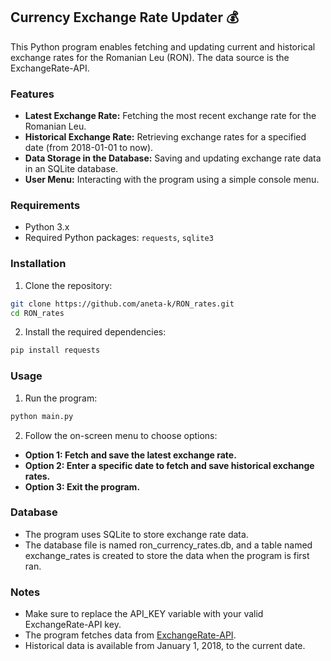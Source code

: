 ## Currency Exchange Rate Updater :moneybag:

This Python program enables fetching and updating current and historical exchange rates for the Romanian Leu (RON). The data source is the ExchangeRate-API.

### Features

- **Latest Exchange Rate:** Fetching the most recent exchange rate for the Romanian Leu.
- **Historical Exchange Rate:** Retrieving exchange rates for a specified date (from 2018-01-01 to now).
- **Data Storage in the Database:** Saving and updating exchange rate data in an SQLite database.
- **User Menu:** Interacting with the program using a simple console menu.

### Requirements

- Python 3.x
- Required Python packages: `requests`, `sqlite3`

### Installation

1. Clone the repository:

```bash
git clone https://github.com/aneta-k/RON_rates.git
cd RON_rates
```

2. Install the required dependencies:

```bash
pip install requests
```

### Usage

1. Run the program:

```bash
python main.py
```

2. Follow the on-screen menu to choose options:

- **Option 1: Fetch and save the latest exchange rate.**
- **Option 2: Enter a specific date to fetch and save historical exchange rates.**
- **Option 3: Exit the program.**

### Database

- The program uses SQLite to store exchange rate data.
- The database file is named ron_currency_rates.db, and a table named exchange_rates is created to store the data when the program is first ran.

### Notes

- Make sure to replace the API_KEY variable with your valid ExchangeRate-API key.
- The program fetches data from [ExchangeRate-API](https://www.exchangerate-api.com/).
- Historical data is available from January 1, 2018, to the current date.
